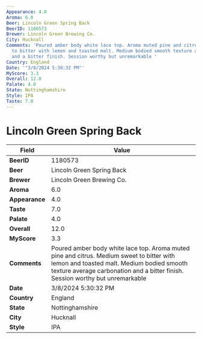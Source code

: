 ```yaml
---
Appearance: 4.0
Aroma: 6.0
Beer: Lincoln Green Spring Back
BeerID: 1180573
Brewer: Lincoln Green Brewing Co.
City: Hucknall
Comments: 'Poured amber body white lace top. Aroma muted pine and citrus. Medium sweet
  to bitter with lemon and toasted malt. Medium bodied smooth texture average carbonation
  and a bitter finish. Session worthy but unremarkable '
Country: England
Date: '"3/8/2024 5:30:32 PM"'
MyScore: 3.3
Overall: 12.0
Palate: 4.0
State: Nottinghamshire
Style: IPA
Taste: 7.0
---
```


# Lincoln Green Spring Back

| Field         | Value |
|---------------|-------|
| **BeerID** | 1180573 |
| **Beer** | Lincoln Green Spring Back |
| **Brewer** | Lincoln Green Brewing Co. |
| **Aroma** | 6.0 |
| **Appearance** | 4.0 |
| **Taste** | 7.0 |
| **Palate** | 4.0 |
| **Overall** | 12.0 |
| **MyScore** | 3.3 |
| **Comments** | Poured amber body white lace top. Aroma muted pine and citrus. Medium sweet to bitter with lemon and toasted malt. Medium bodied smooth texture average carbonation and a bitter finish. Session worthy but unremarkable  |
| **Date** | 3/8/2024 5:30:32 PM |
| **Country** | England |
| **State** | Nottinghamshire |
| **City** | Hucknall |
| **Style** | IPA |

